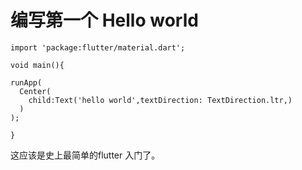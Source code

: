 # 编写第一个 Hello world

```
import 'package:flutter/material.dart';

void main(){

runApp(
  Center( 
    child:Text('hello world',textDirection: TextDirection.ltr,)
  )
);

}
```

这应该是史上最简单的flutter 入门了。

